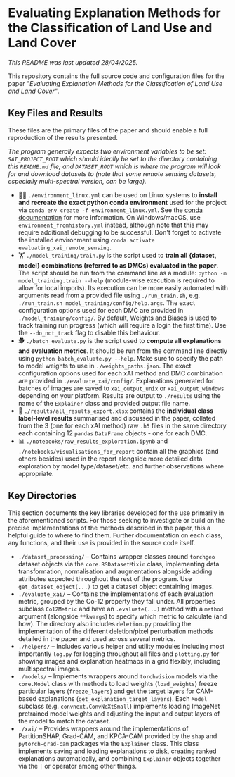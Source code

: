 # Evaluating Explanation Methods for the Classification of Land Use and Land Cover

_This README was last updated 28/04/2025._

This repository contains the full source code and configuration files for the paper _"Evaluating Explanation Methods for the Classification of Land Use and Land Cover"_.

## Key Files and Results

These files are the primary files of the paper and should enable a full reproduction of the results presented.

_The program generally expects two environment variables to be set: `SAT_PROJECT_ROOT` which should ideally be set to the directory containing this `README.md` file; and `DATASET_ROOT` which is where the program will look for and download datasets to (note that some remote sensing datasets, especially multi-spectral version, can be large)._

- 🧑‍💻 `./environment_linux.yml` can be used on Linux systems to **install and recreate the exact python conda environment** used for the project via `conda env create -f environment_linux.yml`. See the [conda documentation](https://docs.conda.io/projects/conda/en/latest/user-guide/tasks/manage-environments.html) for more information. On Windows/macOS, use `environment_fromhistory.yml` instead, although note that this may require additional debugging to be successful. Don't forget to activate the installed environment using `conda activate evaluating_xai_remote_sensing`.
- 🏋️ `./model_training/train.py` is the script used to **train all {dataset, model} combinations (referred to as DMCs) evaluated in the paper**. The script should be run from the command line as a module: `python -m model_training.train --help` (module-wise execution is required to allow for local imports). Its execution can be more easily automated with arguments read from a provided file using `./run_train.sh`, e.g. `./run_train.sh model_training/config/help.args`. The exact configuration options used for each DMC are provided in `./model_training/config/`. By default, [Weights and Biases](https://wandb.ai/) is used to track training run progress (which will require a login the first time). Use the `--do_not_track` flag to disable this behaviour.
- 🕵️ `./batch_evaluate.py` is the script used to **compute all explanations and evaluation metrics**. It should be run from the command line directly using `python batch_evaluate.py --help`. Make sure to specify the path to model weights to use in `./weights_paths.json`. The exact configuration options used for each xAI method and DMC combination are provided in `./evaluate_xai/config/`. Explanations generated for batches of images are saved to `xai_output_unix` or `xai_output_windows` depending on your platform. Results are output to `./results` using the name of the `Explainer` class and provided output file name.
- 🧮 `./results/all_results_export.xlsx` contains the **individual class label-level results** summarised and discussed in the paper, collated from the 3 (one for each xAI method) raw `.h5` files in the same directory each containing 12 `pandas` `DataFrame` objects - one for each DMC.
- 📊 `./notebooks/raw_results_exploration.ipynb` and `./notebooks/visualisations_for_report` contain all the graphics (and others besides) used in the report alongside more detailed data exploration by model type/dataset/etc. and further observations where appropriate.

## Key Directories

This section documents the key libraries developed for the use primarily in the aforementioned scripts. For those seeking to investigate or build on the precise implementations of the methods described in the paper, this a helpful guide to where to find them. Further documentation on each class, any functions, and their use is provided in the source code itself.

- `./dataset_processing/` – Contains wrapper classes around `torchgeo` dataset objects via the `core.RSDatasetMixin` class, implementing data transformation, normalisation and augmentations alongside adding attributes expected throughout the rest of the program. Use `get_dataset_object(...)` to get a dataset object containing images.
- `./evaluate_xai/` – Contains the implementations of each evaluation metric, grouped by the Co-12 property they fall under. All properties subclass `Co12Metric` and have an `.evaluate(...)` method with a `method` argument (alongside `**kwargs`) to specify which metric to calculate (and how). The directory also includes `deletion.py` providing the implementation of the different deletion/pixel perturbation methods detailed in the paper and used across several metrics.
- `./helpers/` – Includes various helper and utility modules including most importantly `log.py` for logging throughout all files and `plotting.py` for showing images and explanation heatmaps in a grid flexibly, including multispectral images.
- `./models/` – Implements wrappers around `torchvision` models via the `core.Model` class with methods to load weights (`load_weights`) freeze particular layers (`freeze_layers`) and get the target layers for CAM-based explanations (`get_explanation_target_layers`). Each `Model` subclass (e.g. `convnext.ConvNeXtSmall`) implements loading ImageNet pretrained model weights and adjusting the input and output layers of the model to match the dataset.
- `./xai/` – Provides wrappers around the implementations of PartitionSHAP, Grad-CAM, and KPCA-CAM provided by the `shap` and `pytorch-grad-cam` packages via the `Explainer` class. This class implements saving and loading explanations to disk, creating ranked explanations automatically, and combining `Explainer` objects together via the `|` or operator among other things.
